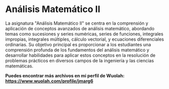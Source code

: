 # Análisis Matemático II

La asignatura "Análisis Matemático II" se centra en la comprensión y aplicación de conceptos avanzados de análisis matemático, abordando temas como sucesiones y series numéricas, series de funciones, integrales impropias, integrales múltiples, cálculo vectorial, y ecuaciones diferenciales ordinarias. Su objetivo principal es proporcionar a los estudiantes una comprensión profunda de los fundamentos del análisis matemático y desarrollar habilidades para aplicar estos conceptos en la resolución de problemas prácticos en diversos campos de la ingeniería y las ciencias matemáticas.

**Puedes encontrar más archivos en mi perfil de Wuolah: https://www.wuolah.com/profile/jmarg6**

